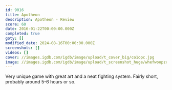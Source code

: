 ```yaml
---
id: 9016
title: Apotheon
description: Apotheon - Review
score: 60
date: 2016-01-22T00:00:00.000Z
completed: true
goty: []
modified_date: 2024-08-16T00:00:00.000Z
screenshots: []
videos: []
cover: //images.igdb.com/igdb/image/upload/t_cover_big/co1opc.jpg
image: //images.igdb.com/igdb/image/upload/t_screenshot_huge/whefwoopzrpqxzt242z5.jpg
---
```

Very unique game with great art and a neat fighting system. Fairly short, probably around 5-6 hours or so.
